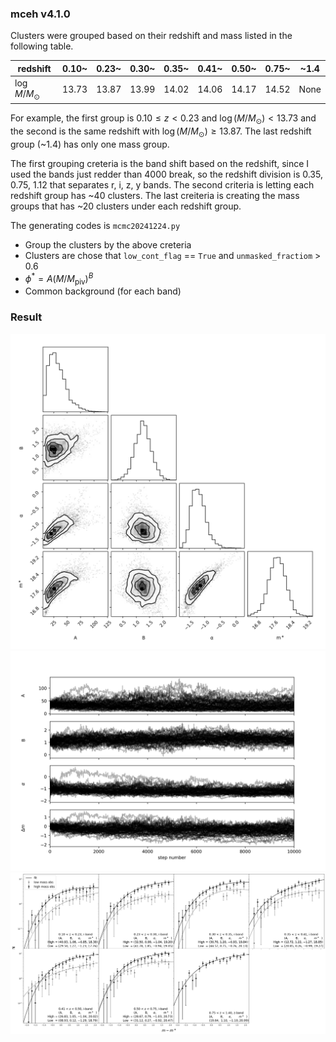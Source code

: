 ### mceh v4.1.0
Clusters were grouped based on their redshift and mass listed in the following table.

|redshift|0.10~|0.23~|0.30~|0.35~|0.41~|0.50~|0.75~|~1.4|
|--------|-----|-----|-----|-----|-----|-----|-----|----|
|$\log{M/M_\odot}$|13.73|13.87|13.99|14.02|14.06|14.17|14.52|None|

For example, the first group is $0.10\le z < 0.23$ and $\log{(M/M_\odot)}<13.73$ and the second is the same redshift with $\log{(M/M_\odot)}\ge 13.87$. The last redshift group (~1.4) has only one mass group.

The first grouping creteria is the band shift based on the redshift, since I used the bands just redder than 4000 break, so the redshift division is 0.35, 0.75, 1.12 that separates r, i, z, y bands. The second criteria is letting each redshift group has ~40 clusters. The last creiteria is creating the mass groups that has ~20 clusters under each redshift group.

The generating codes is `mcmc20241224.py`

- Group the clusters by the above creteria
- Clusters are chose that `low_cont_flag` == `True` and `unmasked_fractiom` > 0.6
- $\phi^\ast=A(M/M_{\text{piv}})^B$
- Common background (for each band)

### Result
![](image/20250105_5.png)
![](image/20250105_6.png)
![](image/result.png)